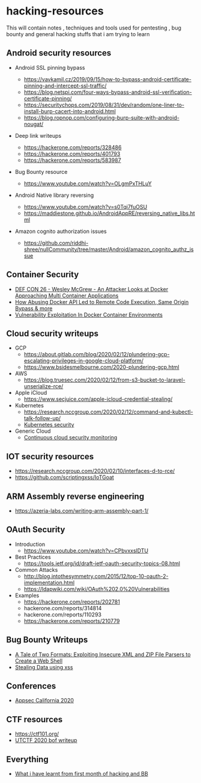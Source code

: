 # hacking-resources
This will contain notes , techniques and tools used for pentesting , bug bounty and general hacking stuffs that i am trying to learn

Android security resources
--------------------------
 - Android SSL pinning bypass
   - https://vavkamil.cz/2019/09/15/how-to-bypass-android-certificate-pinning-and-intercept-ssl-traffic/
   - https://blog.netspi.com/four-ways-bypass-android-ssl-verification-certificate-pinning/
   - https://securitychops.com/2019/08/31/dev/random/one-liner-to-install-burp-cacert-into-android.html
   - https://blog.ropnop.com/configuring-burp-suite-with-android-nougat/
   
 - Deep link writeups
   - https://hackerone.com/reports/328486
   - https://hackerone.com/reports/401793
   - https://hackerone.com/reports/583987
   
 - Bug Bounty resource
   - https://www.youtube.com/watch?v=OLgmPxTHLuY

 - Android Native library reversing
   - https://www.youtube.com/watch?v=s0Tqi7fuOSU
   - https://maddiestone.github.io/AndroidAppRE/reversing_native_libs.html
 - Amazon cognito authorization issues
   - https://github.com/riddhi-shree/nullCommunity/tree/master/Android/amazon_cognito_authz_issue

Container Security
------------------
 - [DEF CON 26 - Wesley McGrew - An Attacker Looks at Docker Approaching Multi Container Applications](https://www.youtube.com/watch?v=-Ug2vmRiI8g)
 - [How Abusing Docker API Led to Remote Code Execution, Same Origin Bypass & more](https://www.youtube.com/watch?v=w7tAfIlMIa0)
 - [Vulnerability Exploitation In Docker Container Environments](https://www.youtube.com/watch?v=77-jaeUKH7c)
 
Cloud security writeups
-----------------------
 - GCP
    - https://about.gitlab.com/blog/2020/02/12/plundering-gcp-escalating-privileges-in-google-cloud-platform/
    - https://www.bsidesmelbourne.com/2020-plundering-gcp.html
 - AWS
    - https://blog.truesec.com/2020/02/12/from-s3-bucket-to-laravel-unserialize-rce/
 - Apple iCloud
    - https://www.secjuice.com/apple-icloud-credential-stealing/
 - Kubernetes
    - https://research.nccgroup.com/2020/02/12/command-and-kubectl-talk-follow-up/
    - [Kubernetes security](https://www.youtube.com/watch?v=HPEXdU92N1A&list=PLhaoFbw_ejdo-4nSeRKNH1pRhdfsn3CI7&index=36&t=0s)
 - Generic Cloud
    - [Continuous cloud security monitoring](https://www.youtube.com/watch?v=ePCK8quTP2o&list=PLhaoFbw_ejdo-4nSeRKNH1pRhdfsn3CI7&index=42&t=0s)
    
IOT security resources
----------------------
 - https://research.nccgroup.com/2020/02/10/interfaces-d-to-rce/
 - https://github.com/scriptingxss/IoTGoat
 
ARM Assembly reverse engineering
-------------------------------
  - https://azeria-labs.com/writing-arm-assembly-part-1/


OAuth Security
-----------------
   - Introduction
       - https://www.youtube.com/watch?v=CPbvxxslDTU
   - Best Practices
       - https://tools.ietf.org/id/draft-ietf-oauth-security-topics-08.html
   - Common Attacks
       - http://blog.intothesymmetry.com/2015/12/top-10-oauth-2-implementation.html
       - https://ldapwiki.com/wiki/OAuth%202.0%20Vulnerabilities
   - Examples
       - https://hackerone.com/reports/202781
       - hackerone.com/reports/314814
       - hackerone.com/reports/110293
       - https://hackerone.com/reports/210779

Bug Bounty Writeups
--------------------
  - [A Tale of Two Formats: Exploiting Insecure XML and ZIP File Parsers to Create a Web Shell](https://spaceraccoon.dev/a-tale-of-two-formats-exploiting-insecure-xml-and-zip-file-parsers-to-create-a)
  - [Stealing Data using xss](https://medium.com/bugbountywriteup/stealing-your-data-using-xss-bf7e4a31e6ee)

Conferences
-----------
  - [Appsec California 2020](https://www.youtube.com/playlist?list=PLhaoFbw_ejdo-4nSeRKNH1pRhdfsn3CI7)  
  
CTF resources
-------------
  - https://ctf101.org/
  - [UTCTF 2020 bof writeup](https://medium.com/@craig.knott92/utctf-2020-bof-a069663f12a)
 
Everything
------------
  - [What i have learnt from first month of hacking and BB](https://medium.com/@unknownuser1806/what-i-have-learn-in-my-first-month-of-hacking-and-bug-bounty-dc1a4be58294)
